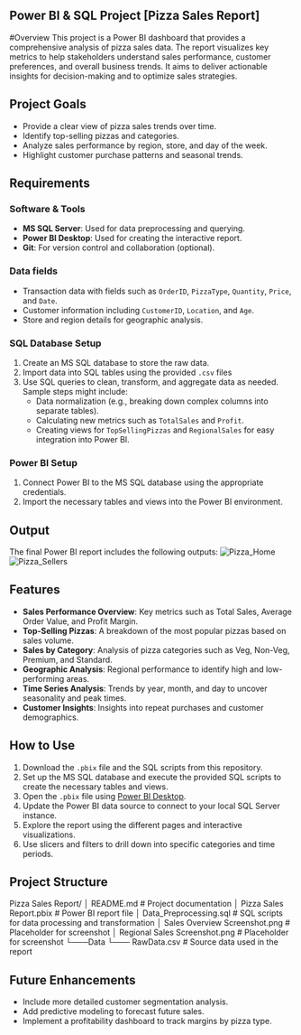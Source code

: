 ## Power BI & SQL Project [Pizza Sales Report]

#Overview
This project is a Power BI dashboard that provides a comprehensive analysis of pizza sales data. The report visualizes key metrics to help stakeholders understand sales performance, customer preferences, and overall business trends. It aims to deliver actionable insights for decision-making and to optimize sales strategies.

## Project Goals
- Provide a clear view of pizza sales trends over time.
- Identify top-selling pizzas and categories.
- Analyze sales performance by region, store, and day of the week.
- Highlight customer purchase patterns and seasonal trends.

## Requirements

### Software & Tools
- **MS SQL Server**: Used for data preprocessing and querying.
- **Power BI Desktop**: Used for creating the interactive report.
- **Git**: For version control and collaboration (optional).

### Data fields
- Transaction data with fields such as `OrderID`, `PizzaType`, `Quantity`, `Price`, and `Date`.
- Customer information including `CustomerID`, `Location`, and `Age`.
- Store and region details for geographic analysis.

### SQL Database Setup
1. Create an MS SQL database to store the raw data.
2. Import data into SQL tables using the provided `.csv` files
3. Use SQL queries to clean, transform, and aggregate data as needed. Sample steps might include:
   - Data normalization (e.g., breaking down complex columns into separate tables).
   - Calculating new metrics such as `TotalSales` and `Profit`.
   - Creating views for `TopSellingPizzas` and `RegionalSales` for easy integration into Power BI.

### Power BI Setup
1. Connect Power BI to the MS SQL database using the appropriate credentials.
2. Import the necessary tables and views into the Power BI environment.

## Output
The final Power BI report includes the following outputs:
![Pizza_Home](https://github.com/user-attachments/assets/2f03c38e-c4c9-454c-b3ad-b9d104f311ae)
![Pizza_Sellers](https://github.com/user-attachments/assets/98300dd1-0818-48d3-810e-5ca8cd498bb9)

## Features
- **Sales Performance Overview**: Key metrics such as Total Sales, Average Order Value, and Profit Margin.
- **Top-Selling Pizzas**: A breakdown of the most popular pizzas based on sales volume.
- **Sales by Category**: Analysis of pizza categories such as Veg, Non-Veg, Premium, and Standard.
- **Geographic Analysis**: Regional performance to identify high and low-performing areas.
- **Time Series Analysis**: Trends by year, month, and day to uncover seasonality and peak times.
- **Customer Insights**: Insights into repeat purchases and customer demographics.

## How to Use
1. Download the `.pbix` file and the SQL scripts from this repository.
2. Set up the MS SQL database and execute the provided SQL scripts to create the necessary tables and views.
3. Open the `.pbix` file using [Power BI Desktop](https://powerbi.microsoft.com/desktop/).
4. Update the Power BI data source to connect to your local SQL Server instance.
5. Explore the report using the different pages and interactive visualizations.
6. Use slicers and filters to drill down into specific categories and time periods.

## Project Structure
Pizza Sales Report/ │ README.md # Project documentation │ Pizza Sales Report.pbix # Power BI report file │ Data_Preprocessing.sql # SQL scripts for data processing and transformation │ Sales Overview Screenshot.png # Placeholder for screenshot │ Regional Sales Screenshot.png # Placeholder for screenshot └───Data └─── RawData.csv # Source data used in the report

## Future Enhancements
- Include more detailed customer segmentation analysis.
- Add predictive modeling to forecast future sales.
- Implement a profitability dashboard to track margins by pizza type.

